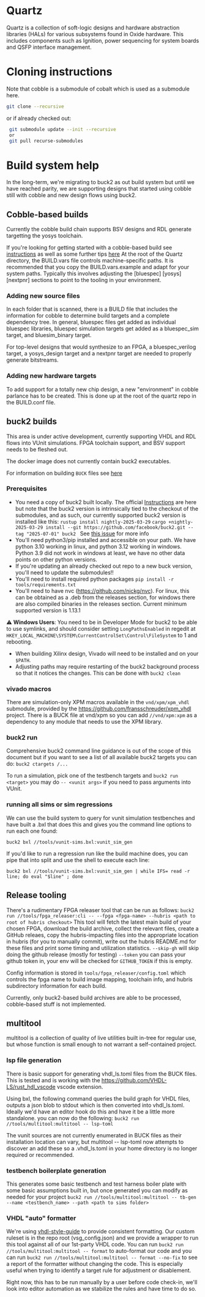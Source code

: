 # Quartz

Quartz is a collection of soft-logic designs and hardware abstraction libraries
(HALs) for various subsystems found in Oxide hardware. This includes components
such as Ignition, power sequencing for system boards and QSFP interface
management.

# Cloning instructions
Note that cobble is a submodule of cobalt which is used as a submodule here.
```sh
git clone --recursive
```
or if already checked out:

```sh
 git submodule update --init --recursive
 or
 git pull recurse-submodules
```

# Build system help
In the long-term, we're migrating to buck2 as out build system but until we have
reached parity, we are supporting designs that started using cobble still with
cobble and new design flows using buck2.

## Cobble-based builds
Currently the cobble build chain supports BSV designs and RDL generate
targetting the yosys toolchain.

If you're looking for getting started with a cobble-based build see
[instructions](COBALT_README.md) as well as some further tips
[here](hdl/projects/gimlet/sequencer/README.md) At the root of the Quartz
directory, the BUILD.vars file controls machine-specific paths. It is
recommended that you copy the BUILD.vars.example and adapt for your system
paths. Typically this involves adjusting the [bluespec] [yosys] [nextpnr]
sections to point to the tooling in your environment.

### Adding new source files
In each folder that is scanned, there is a BUILD file that includes the
information for cobble to determine build targets and a complete dependency
tree. In general, bluespec files get added as individual bluespec libraries,
bluespec simulation targets get added as a bluespec_sim target, and
bluesim_binary target.

For top-level designs that would synthesize to an FPGA, a bluespec_verilog
target, a yosys_design target and a nextpnr target are needed to properly
generate bitstreams.

### Adding new hardware targets
To add support for a totally new chip design, a new "environment" in cobble
parlance has to be created. This is done up at the root of the quartz repo in
the BUILD.conf file.

## buck2 builds
This area is under active development, currently supporting VHDL and RDL flows
into VUnit simulations.  FPGA toolchain support, and BSV support needs to be
fleshed out.

The docker image does not currently contain buck2 executables.

For information on building `BUCK` files see [here](BUCK_RULES.md)

### Prerequisites
- You need a copy of buck2 built locally. The official 
[Instructions](https://buck2.build/docs/about/getting_started/) are here but note that the buck2 version
is intrinsically tied to the checkout of the submodules, and as such, our currently supported
buck2 version is installed like this:
`rustup install nightly-2025-03-29`
`cargo +nightly-2025-03-29 install --git https://github.com/facebook/buck2.git --tag "2025-07-01" buck2 `
See [this issue](https://github.com/facebook/buck2/issues/468) for more info
- You'll need python3/pip installed and accessible on your path. We have python 3.10
working in linux, and python 3.12 working in windows. Python 3.9 did not work in 
windows at least, we have no other data points on other python versions.
- If you're updating an already checked out repo to a new buck version, you'll need to update the submodules!!
- You'll need to install required python packages `pip install -r tools/requirements.txt`
- You'll need to have nvc (https://github.com/nickg/nvc). For linux, this can be obtained as a .deb
from the releases section, for windows there are also compiled binaries in the releases section. 
Current minimum supported version is 1.13.1

:warning: **Windows Users**: You need to be in Developer Mode for buck2 to be
able to use symlinks, and should consider setting `LongPathsEnabled` in regedit at
`HKEY_LOCAL_MACHINE\SYSTEM\CurrentControlSet\Control\FileSystem` to 1 and rebooting.

- When building Xilinx design, Vivado will need to be installed and on your `$PATH`.
- Adjusting paths may require restarting of the buck2 background process so that it notices
the changes. This can be done with `buck2 clean`

### vivado macros
There are simulation-only XPM macros available in the `vnd/xpm/xpm_vhdl` submodule, provided
by the https://github.com/fransschreuder/xpm_vhdl project.
There is a BUCK file at vnd/xpm so you can add `//vnd/xpm:xpm` as a dependency to any
module that needs to use the XPM library.

### buck2 run
Comprehensive buck2 command line guidance is out of the scope of this document
but if you want to see a list of all available buck2 targets you can do: `buck2 ctargets /...`

To run a simulation, pick one of the testbench targets and `buck2 run <target>` you may do
`-- <vunit args>` if you need to pass arguments into VUnit.

### running all sims or sim regressions
We can use the build system to query for vunit simulation testbenches and have built a .bxl
that does this and gives you the command line options to run each one found:

`buck2 bxl //tools/vunit-sims.bxl:vunit_sim_gen`

If you'd like to run a regression run like the build machine does, you can pipe that into split
and use the shell to execute each line:

`buck2 bxl //tools/vunit-sims.bxl:vunit_sim_gen | while IFS= read -r line; do eval "$line" ; done`

## Release tooling
There's a rudimentary FPGA releaser tool that can be run as follows:
`buck2 run //tools/fpga_releaser:cli -- --fpga <fpga-name> --hubris <path to root of hubris checkout>`
This tool will fetch the latest main build of your chosen FPGA, download the build archive,
collect the relevant files, create a GitHub releaes, copy the hubris-impacting files into the 
appropriate location in hubris (for you to manually commit), write out the hubris README.md
for these files and print some timing and utilization statistics.
`--skip-gh` will skip doing the github release (mostly for testing)
`--token` you can pass your github token in, your env will be checked for `GITHUB_TOKEN` if this is
empty.

Config information is stored in `tools/fpga_releaser/config.toml` which controls the fpga name
to build image mapping, toolchain info, and hubris subdirectory information for each build.

Currently, only buck2-based build archives are able to be processed, cobble-based stuff is
not implemented.

## multitool
multitool is a collection of quality of live utilities built in-tree for regular use, but whose
function is small enough to not warrant a self-contained project.

### lsp file generation
There is basic support for generating vhdl_ls.toml files from the BUCK files.  This is tested and
is working with the https://github.com/VHDL-LS/rust_hdl_vscode vscode extension.

Using bxl, the following command queries the build graph for VHDL files, outputs a
json blob to stdout which is then converted into vhdl_ls.toml.  Ideally we'd have an
editor hook do this and have it be a little more standalone.
you can now do the following:
`buck2 run //tools/multitool:multitool -- lsp-toml`

The vunit sources are not currently enumerated in BUCK files as their installation
location can vary, but multitool -- lsp-toml now attempts to discover an add these
so a .vhdl_ls.toml in your home directory is no longer required or recommended.

### testbench boilerplate generation
This generates some basic testbench and test harness boiler plate with some basic 
assumptions built in, but once generated you can modify as needed for your project
`buck2 run //tools/multitool:multitool -- tb-gen --name <testbench_name> --path <path to sims folder>`

### VHDL "auto" formatter
We're using [vhdl-style-guide](https://vhdl-style-guide.readthedocs.io/) to provide
consistent formatting. Our custom ruleset is in the repo root (vsg_config.json) and we provide a wrapper to run this tool against all of our 1st-party VHDL code.
You can run `buck2 run //tools/multitool:multitool -- format` to auto-format our code 
and you can run `buck2 run //tools/multitool:multitool -- format --no-fix` to see a
report of the formatter without changing the code. This is especially useful when 
trying to identify a target rule for adjustment or disablement.

Right now, this has to be run manually by a user before code check-in, we'll look
into editor automation as we stabilize the rules and have time to do so.